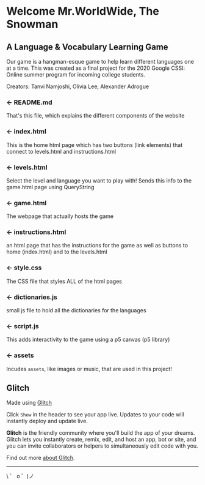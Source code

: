 # Welcome Mr.WorldWide, The Snowman

## A Language & Vocabulary Learning Game

Our game is a hangman-esque game to help learn different languages one at a time. This was created as a final project for the 2020 Google CSSI: Online summer program for incoming college students.

Creators: Tanvi Namjoshi, Olivia Lee, Alexander Adrogue

### ← README.md

That's this file, which explains the different components of the website

### ← index.html

This is the home html page which has two buttons (link elements) that connect to levels.html and instructions.html

### ← levels.html

Select the level and language you want to play with! Sends this info to the game.html page using QueryString

### ← game.html

The webpage that actually hosts the game

### ← instructions.html

an html page that has the instructions for the game as well as buttons to home (index.html) and to the levels.html

### ← style.css

The CSS file that styles ALL of the html pages

### ← dictionaries.js

small js file to hold all the dictionaries for the languages

### ← script.js

This adds interactivity to the game using a p5 canvas (p5 library)

### ← assets

Incudes `assets`, like images or music, that are used in this project!

## Glitch

Made using [Glitch](https://glitch.com/)

Click `Show` in the header to see your app live. Updates to your code will instantly deploy and update live.

**Glitch** is the friendly community where you'll build the app of your dreams. Glitch lets you instantly create, remix, edit, and host an app, bot or site, and you can invite collaborators or helpers to simultaneously edit code with you.

Find out more [about Glitch](https://glitch.com/about).

---

\ ゜ o ゜)ノ
